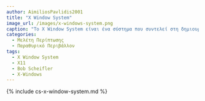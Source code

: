 ```yaml
---
author: AimiliosPavlidis2001
title: "X Window System"
image_url: /images/x-windows-system.png
caption: "Το X Window System είναι ένα σύστημα που συντελεί στη δημιουργία παραθύρων σε ένα υπολογιστικό περιβάλλον."
categories:
  - Μελέτη Περίπτωσης
  - Παραθυρικό Περιβάλλον
tags:
  - X Window System
  - X11
  - Bob Scheifler
  - X-Windows
---
```


{% include cs-x-window-system.md %}

